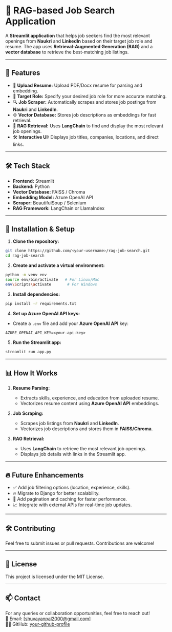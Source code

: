 # 🔎 RAG-based Job Search Application
A **Streamlit application** that helps job seekers find the most relevant openings from **Naukri** and **LinkedIn** based on their target job role and resume. The app uses **Retrieval-Augmented Generation (RAG)** and a **vector database** to retrieve the best-matching job listings.

---

## 🚀 **Features**
- 📝 **Upload Resume:** Upload PDF/Docx resume for parsing and embedding.
- 🎯 **Target Role:** Specify your desired job role for more accurate matching.
- 🔍 **Job Scraper:** Automatically scrapes and stores job postings from **Naukri** and **LinkedIn**.
- ⚙️ **Vector Database:** Stores job descriptions as embeddings for fast retrieval.
- 🤖 **RAG Retrieval:** Uses **LangChain** to find and display the most relevant job openings.
- 🛠️ **Interactive UI:** Displays job titles, companies, locations, and direct links.

---

## 🛠️ **Tech Stack**
- **Frontend:** Streamlit
- **Backend:** Python
- **Vector Database:** FAISS / Chroma
- **Embedding Model:** Azure OpenAI API
- **Scraper:** BeautifulSoup / Selenium
- **RAG Framework:** LangChain or LlamaIndex

---

## 🔧 **Installation & Setup**

1. **Clone the repository:**
```bash
git clone https://github.com/<your-username>/rag-job-search.git
cd rag-job-search
```

2. **Create and activate a virtual environment:**
```bash
python -m venv env
source env/bin/activate   # For Linux/Mac
env\Scripts\activate       # For Windows
```

3. **Install dependencies:**
```bash
pip install -r requirements.txt
```

4. **Set up Azure OpenAI API keys:**
- Create a `.env` file and add your **Azure OpenAI API** key:
```
AZURE_OPENAI_API_KEY=<your-api-key>
```

5. **Run the Streamlit app:**
```bash
streamlit run app.py
```

---

## 📊 **How It Works**
1. **Resume Parsing:**  
   - Extracts skills, experience, and education from uploaded resume.
   - Vectorizes resume content using **Azure OpenAI API** embeddings.

2. **Job Scraping:**  
   - Scrapes job listings from **Naukri** and **LinkedIn**.
   - Vectorizes job descriptions and stores them in **FAISS/Chroma**.

3. **RAG Retrieval:**  
   - Uses **LangChain** to retrieve the most relevant job openings.
   - Displays job details with links in the Streamlit app.

---

## 🔥 **Future Enhancements**
- ✅ Add job filtering options (location, experience, skills).
- 🔥 Migrate to Django for better scalability.
- 🔧 Add pagination and caching for faster performance.
- 📈 Integrate with external APIs for real-time job updates.

---

## 🛠️ **Contributing**
Feel free to submit issues or pull requests. Contributions are welcome!

---

## 📄 **License**
This project is licensed under the MIT License.

---

## 📫 **Contact**
For any queries or collaboration opportunities, feel free to reach out!  
📧 Email: [shuvayanpal2000@gmail.com]  
👨‍💻 GitHub: [your-github-profile](https://github.com/Shuvayan007)
